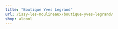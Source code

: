 ```yaml
---
title: "Boutique Yves Legrand"
url: /issy-les-moulineaux/boutique-yves-legrand/
shop: alcool
---
```

